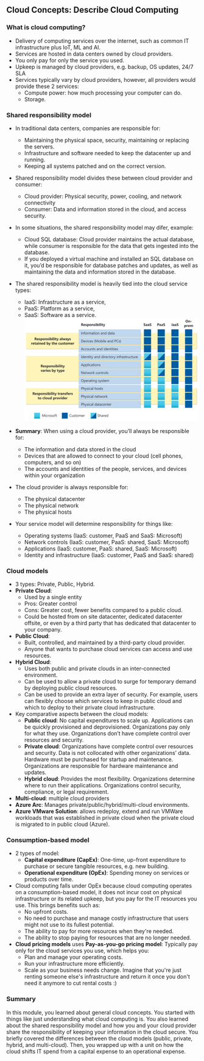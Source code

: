 ## Cloud Concepts: Describe Cloud Computing

### What is cloud computing?
- Delivery of computing services over the internet, such as common IT infrastructure plus IoT, ML and AI.
- Services are hosted in data centers owned by cloud providers.
- You only pay for only the service you used.
- Upkeep is managed by cloud providers, e.g. backup, OS updates, 24/7 SLA
- Services typically vary by cloud providers, however, all providers would provide these 2 services:
    - Compute power: how much processing your computer can do.
    - Storage.

### Shared responsibility model
* In traditional data centers, companies are responsible for: 
    - Maintaining the physical space, security, maintaining or replacing the servers. 
    - Infrastructure and software needed to keep the datacenter up and running. 
    - Keeping all systems patched and on the correct version.
* Shared responsibility model divides these between cloud provider and consumer:
    - Cloud provider: Physical security, power, cooling, and network connectivity
    - Consumer: Data and information stored in the cloud, and access security.
* In some situations, the shared responsibility model may difer, example:
    - Cloud SQL database: Cloud provider maintains the actual database, while consumer is responsible for the data that gets ingested into the database.
    - If you deployed a virtual machine and installed an SQL database on it, you’d be responsible for database patches and updates, as well as maintaining the data and information stored in the database.
* The shared responsibility model is heavily tied into the cloud service types: 
    - IaaS: Infrastructure as a service, 
    - PaaS: Platform as a service, 
    - SaaS: Software as a service.
![shared responsibilities of IaaS, PaaS, SaaS](https://raw.githubusercontent.com/viviensiu/Azure/main/images/shared-responsibility.svg) 
* **Summary**: When using a cloud provider, you’ll always be responsible for:
    - The information and data stored in the cloud
    - Devices that are allowed to connect to your cloud (cell phones, computers, and so on)
    - The accounts and identities of the people, services, and devices within your organization

* The cloud provider is always responsible for:
    - The physical datacenter
    - The physical network
    - The physical hosts
* Your service model will determine responsibility for things like:
    - Operating systems (IaaS: customer, PaaS and SaaS: Microsoft)
    - Network controls (IaaS: customer, PaaS: shared, SaaS: Microsoft)
    - Applications (IaaS: customer, PaaS: shared, SaaS: Microsoft)
    - Identity and infrastructure (IaaS: customer, PaaS and SaaS: shared)

### Cloud models
* 3 types: Private, Public, Hybrid.
* **Private Cloud**:
    - Used by a single entity
    - Pros: Greater control
    - Cons: Greater cost, fewer benefits compared to a public cloud.
    - Could be hosted from on site datacenter, dedicated datacenter offsite, or even by a third party that has dedicated that datacenter to your company.
* **Public Cloud**:
    - Built, controlled, and maintained by a third-party cloud provider.
    - Anyone that wants to purchase cloud services can access and use resources.
* **Hybrid Cloud**:
    - Uses both public and private clouds in an inter-connected environment. 
    - Can be used to allow a private cloud to surge for temporary demand by deploying public cloud resources. 
    - Can be used to provide an extra layer of security. For example, users can flexibly choose which services to keep in public cloud and which to deploy to their private cloud infrastructure.
* Key comparative aspects between the cloud models:
    * **Public cloud**: No capital expenditures to scale up. Applications can be quickly provisioned and deprovisioned. Organizations pay only for what they use. Organizations don’t have complete control over resources and security.
    * **Private cloud**: Organizations have complete control over resources and security. Data is not collocated with other organizations’ data. Hardware must be purchased for startup and maintenance. Organizations are responsible for hardware maintenance and updates.
    * **Hybrid cloud**: Provides the most flexibility. Organizations determine where to run their applications. Organizations control security, compliance, or legal requirement.
* **Multi-cloud**: multiple cloud providers
* **Azure Arc**: Manages private/public/hybrid/multi-cloud environments.
* **Azure VMware Solution**: allows redeploy, extend and run VMWare workloads that was established in private cloud when the private cloud is migrated to in public cloud (Azure).

### Consumption-based model
* 2 types of model:
    * **Capital expenditure (CapEx)**: One-time, up-front expenditure to purchase or secure tangible resources, e.g. new building.
    * **Operational expenditure (OpEx)**: Spending money on services or products over time.
* Cloud computing falls under OpEx because cloud computing operates on a consumption-based model, it does not incur cost on physical infrastructure or its related upkeep, but you pay for the IT resources you use. This brings benefits such as:
    - No upfront costs.
    - No need to purchase and manage costly infrastructure that users might not use to its fullest potential.
    - The ability to pay for more resources when they're needed.
    - The ability to stop paying for resources that are no longer needed.
* **Cloud pricing models** uses **Pay-as-you-go pricing model**: Typically pay only for the cloud services you use, which helps you:
    - Plan and manage your operating costs.
    - Run your infrastructure more efficiently.
    - Scale as your business needs change.
Imagine that you're just renting someone else's infrastructure and return it once you don't need it anymore to cut rental costs :)

### Summary
In this module, you learned about general cloud concepts. You started with things like just understanding what cloud computing is. You also learned about the shared responsibility model and how you and your cloud provider share the responsibility of keeping your information in the cloud secure. You briefly covered the differences between the cloud models (public, private, hybrid, and multi-cloud). Then, you wrapped up with a unit on how the cloud shifts IT spend from a capital expense to an operational expense.